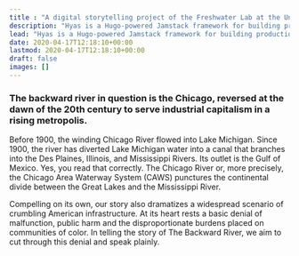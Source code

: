 ```yaml
---
title : "A digital storytelling project of the Freshwater Lab at the University of Illinois at Chicago"
description: "Hyas is a Hugo-powered Jamstack framework for building production-ready websites faster."
lead: "Hyas is a Hugo-powered Jamstack framework for building production-ready websites faster."
date: 2020-04-17T12:18:10+00:00
lastmod: 2020-04-17T12:18:10+00:00
draft: false
images: []
---
```

### The backward river in question is the Chicago, reversed at the dawn of the 20th century to serve industrial capitalism in a rising metropolis.

Before 1900, the winding Chicago River flowed into Lake Michigan. Since 1900, the river has diverted Lake Michigan water into a canal that branches into the Des Plaines, Illinois, and Mississippi Rivers. Its outlet is the Gulf of Mexico. Yes, you read that correctly. The Chicago River or, more precisely, the Chicago Area Waterway System (CAWS) punctures the continental divide between the Great Lakes and the Mississippi River.

Compelling on its own, our story also dramatizes a widespread scenario of crumbling American infrastructure. At its heart rests a basic denial of malfunction, public harm and the disproportionate burdens placed on communities of color. In telling the story of The Backward River, we aim to cut through this denial and speak plainly.

